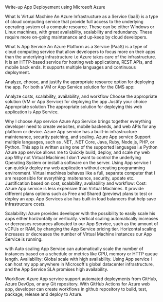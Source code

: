 Write-up
App Deployement using Microsoft Azure

What Is Virtual Machine
An Azure Infrastructure as a Service (IaaS) is a type of cloud computing service that provide full access to the underlying operating system of a compute resource. These can be either Windows or Linux machines, with great availability, scalability and redundancy. These require more on-going maintenance and up-keep by cloud developers.

What Is App Service
An Azure Platform as a Service (PaaS) is a type of cloud computing service that allow developers to focus more on their apps than the underlying infrastructure i.e Azure takes care of the infrastructure. It is an HTTP-based service for hosting web applications, REST APIs, and mobile back ends. It supports multiple languages and continuous deployment.

Analyze, choose, and justify the appropriate resource option for deploying the app.
For both a VM or App Service solution for the CMS app:

Analyze costs, scalability, availability, and workflow
Choose the appropriate solution (VM or App Service) for deploying the app
Justify your choice
Appropriate solution
The appropriate solution for deploying this web application is App Service.

Why I choose App service
Azure App Service brings together everything developer need to create websites, mobile backends, and web APIs for any platform or device.
Azure App service has a built-in infrastructure maintenance, security patching, and scaling.
Azure App service Support multiple languages, such as .NET, .NET Core, Java, Ruby, Node.js, PHP, or Python. This app is written using one of the supported languages i.e Python
Azure app service allows me to Quickly build, deploy, and scale my web app
Why not Virtual Machines
I don't want to control the underlying Operating System or install a software on the server.
Using App service I can quickly deploy my web application without creating programming environment.
Virtual machines behaves like a full, separate computer that I am responsible for everything: maitenance, security, update etc.
Justification based on cost, scalability, avaliability and workflow:
Cost: Azure App service is less expensive than Virtual Machines. It provide different plans options such as Free and Shared (preview) plans to test or deploy an app. App Services also has built-in load balancers that help save infrastructure costs.

Scalability: Azure provides developer with the possibility to easily scale his apps either horizontally or vertically. vertical scaling automatically increases or decreases resources allocated to our App Service, such as the amount of vCPUs or RAM, by changing the App Service pricing tier. Horizontal scaling increases or decreases the number of Virtual Machine instances our App Service is running.

with Auto scaling App Service can automatically scale the number of instances based on a schedule or metrics like CPU, memory or HTTP queue length.
Availability: Global scale with high availability. Using App service I can host my app anywhere in Microsoft's global datacenter infrastructure, and the App Service SLA promises high availability.

Workflow: Azure App service support automated deployments from GitHub, Azure DevOps, or any Git repository. With GitHub Actions for Azure web app, developer can create workflows in github repository to build, test, package, release and deploy to Azure.